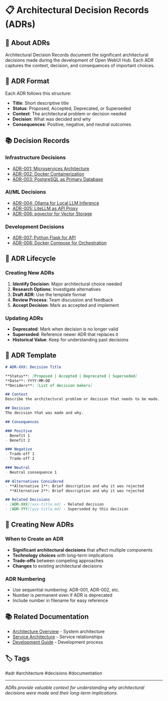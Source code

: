 # 📋 Architectural Decision Records (ADRs)

## 📖 About ADRs

Architectural Decision Records document the significant architectural decisions made during the development of Open WebUI Hub. Each ADR captures the context, decision, and consequences of important choices.

## 🎯 ADR Format

Each ADR follows this structure:
- **Title**: Short descriptive title
- **Status**: Proposed, Accepted, Deprecated, or Superseded
- **Context**: The architectural problem or decision needed
- **Decision**: What was decided and why
- **Consequences**: Positive, negative, and neutral outcomes

## 📚 Decision Records

### Infrastructure Decisions
- [ADR-001: Microservices Architecture](001-microservices-architecture.md)
- [ADR-002: Docker Containerization](002-docker-containerization.md)
- [ADR-003: PostgreSQL as Primary Database](003-postgresql-database.md)

### AI/ML Decisions
- [ADR-004: Ollama for Local LLM Inference](004-ollama-local-llm.md)
- [ADR-005: LiteLLM as API Proxy](005-litellm-api-proxy.md)
- [ADR-006: pgvector for Vector Storage](006-pgvector-embeddings.md)

### Development Decisions
- [ADR-007: Python Flask for API](007-python-flask-api.md)
- [ADR-008: Docker Compose for Orchestration](008-docker-compose-orchestration.md)

## 🔄 ADR Lifecycle

### Creating New ADRs
1. **Identify Decision**: Major architectural choice needed
2. **Research Options**: Investigate alternatives
3. **Draft ADR**: Use the template format
4. **Review Process**: Team discussion and feedback
5. **Accept Decision**: Mark as accepted and implement

### Updating ADRs
- **Deprecated**: Mark when decision is no longer valid
- **Superseded**: Reference newer ADR that replaces it
- **Historical Value**: Keep for understanding past decisions

## 📝 ADR Template

```markdown
# ADR-XXX: Decision Title

**Status**: [Proposed | Accepted | Deprecated | Superseded]
**Date**: YYYY-MM-DD
**Deciders**: [List of decision makers]

## Context
Describe the architectural problem or decision that needs to be made.

## Decision
The decision that was made and why.

## Consequences

### Positive
- Benefit 1
- Benefit 2

### Negative  
- Trade-off 1
- Trade-off 2

### Neutral
- Neutral consequence 1

## Alternatives Considered
- **Alternative 1**: Brief description and why it was rejected
- **Alternative 2**: Brief description and why it was rejected

## Related Decisions
- [ADR-XXX](xxx-title.md) - Related decision
- [ADR-YYY](yyy-title.md) - Superseded by this decision
```

## 🎯 Creating New ADRs

### When to Create an ADR
- **Significant architectural decisions** that affect multiple components
- **Technology choices** with long-term implications
- **Trade-offs** between competing approaches
- **Changes** to existing architectural decisions

### ADR Numbering
- Use sequential numbering: ADR-001, ADR-002, etc.
- Number is permanent even if ADR is deprecated
- Include number in filename for easy reference

## 📚 Related Documentation

- [Architecture Overview](../README.md) - System architecture
- [Service Architecture](../service-diagram.md) - Service relationships
- [Development Guide](../../development/README.md) - Development process

## 🏷️ Tags
#adr #architecture #decisions #documentation

---
*ADRs provide valuable context for understanding why architectural decisions were made and their long-term implications.*